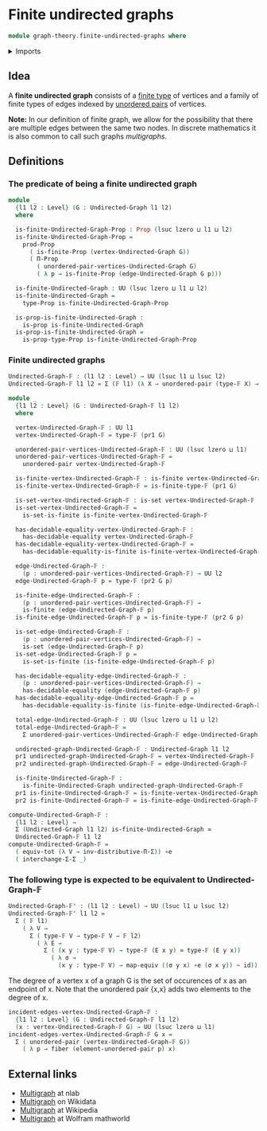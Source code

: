 # Finite undirected graphs

```agda
module graph-theory.finite-undirected-graphs where
```

<details><summary>Imports</summary>

```agda
open import foundation.decidable-equality
open import foundation.dependent-pair-types
open import foundation.equivalences
open import foundation.fibers-of-maps
open import foundation.function-types
open import foundation.functoriality-dependent-pair-types
open import foundation.homotopies
open import foundation.propositions
open import foundation.sets
open import foundation.type-arithmetic-dependent-pair-types
open import foundation.type-theoretic-principle-of-choice
open import foundation.universe-levels
open import foundation.unordered-pairs

open import graph-theory.undirected-graphs

open import univalent-combinatorics.equality-finite-types
open import univalent-combinatorics.finite-types
```

</details>

## Idea

A **finite undirected graph** consists of a
[finite type](univalent-combinatorics.finite-types.md) of vertices and a family
of finite types of edges indexed by
[unordered pairs](foundation.unordered-pairs.md) of vertices.

**Note:** In our definition of finite graph, we allow for the possibility that
there are multiple edges between the same two nodes. In discrete mathematics it
is also common to call such graphs _multigraphs_.

## Definitions

### The predicate of being a finite undirected graph

```agda
module _
  {l1 l2 : Level} (G : Undirected-Graph l1 l2)
  where

  is-finite-Undirected-Graph-Prop : Prop (lsuc lzero ⊔ l1 ⊔ l2)
  is-finite-Undirected-Graph-Prop =
    prod-Prop
      ( is-finite-Prop (vertex-Undirected-Graph G))
      ( Π-Prop
        ( unordered-pair-vertices-Undirected-Graph G)
        ( λ p → is-finite-Prop (edge-Undirected-Graph G p)))

  is-finite-Undirected-Graph : UU (lsuc lzero ⊔ l1 ⊔ l2)
  is-finite-Undirected-Graph =
    type-Prop is-finite-Undirected-Graph-Prop

  is-prop-is-finite-Undirected-Graph :
    is-prop is-finite-Undirected-Graph
  is-prop-is-finite-Undirected-Graph =
    is-prop-type-Prop is-finite-Undirected-Graph-Prop
```

### Finite undirected graphs

```agda
Undirected-Graph-𝔽 : (l1 l2 : Level) → UU (lsuc l1 ⊔ lsuc l2)
Undirected-Graph-𝔽 l1 l2 = Σ (𝔽 l1) (λ X → unordered-pair (type-𝔽 X) → 𝔽 l2)

module _
  {l1 l2 : Level} (G : Undirected-Graph-𝔽 l1 l2)
  where

  vertex-Undirected-Graph-𝔽 : UU l1
  vertex-Undirected-Graph-𝔽 = type-𝔽 (pr1 G)

  unordered-pair-vertices-Undirected-Graph-𝔽 : UU (lsuc lzero ⊔ l1)
  unordered-pair-vertices-Undirected-Graph-𝔽 =
    unordered-pair vertex-Undirected-Graph-𝔽

  is-finite-vertex-Undirected-Graph-𝔽 : is-finite vertex-Undirected-Graph-𝔽
  is-finite-vertex-Undirected-Graph-𝔽 = is-finite-type-𝔽 (pr1 G)

  is-set-vertex-Undirected-Graph-𝔽 : is-set vertex-Undirected-Graph-𝔽
  is-set-vertex-Undirected-Graph-𝔽 =
    is-set-is-finite is-finite-vertex-Undirected-Graph-𝔽

  has-decidable-equality-vertex-Undirected-Graph-𝔽 :
    has-decidable-equality vertex-Undirected-Graph-𝔽
  has-decidable-equality-vertex-Undirected-Graph-𝔽 =
    has-decidable-equality-is-finite is-finite-vertex-Undirected-Graph-𝔽

  edge-Undirected-Graph-𝔽 :
    (p : unordered-pair-vertices-Undirected-Graph-𝔽) → UU l2
  edge-Undirected-Graph-𝔽 p = type-𝔽 (pr2 G p)

  is-finite-edge-Undirected-Graph-𝔽 :
    (p : unordered-pair-vertices-Undirected-Graph-𝔽) →
    is-finite (edge-Undirected-Graph-𝔽 p)
  is-finite-edge-Undirected-Graph-𝔽 p = is-finite-type-𝔽 (pr2 G p)

  is-set-edge-Undirected-Graph-𝔽 :
    (p : unordered-pair-vertices-Undirected-Graph-𝔽) →
    is-set (edge-Undirected-Graph-𝔽 p)
  is-set-edge-Undirected-Graph-𝔽 p =
    is-set-is-finite (is-finite-edge-Undirected-Graph-𝔽 p)

  has-decidable-equality-edge-Undirected-Graph-𝔽 :
    (p : unordered-pair-vertices-Undirected-Graph-𝔽) →
    has-decidable-equality (edge-Undirected-Graph-𝔽 p)
  has-decidable-equality-edge-Undirected-Graph-𝔽 p =
    has-decidable-equality-is-finite (is-finite-edge-Undirected-Graph-𝔽 p)

  total-edge-Undirected-Graph-𝔽 : UU (lsuc lzero ⊔ l1 ⊔ l2)
  total-edge-Undirected-Graph-𝔽 =
    Σ unordered-pair-vertices-Undirected-Graph-𝔽 edge-Undirected-Graph-𝔽

  undirected-graph-Undirected-Graph-𝔽 : Undirected-Graph l1 l2
  pr1 undirected-graph-Undirected-Graph-𝔽 = vertex-Undirected-Graph-𝔽
  pr2 undirected-graph-Undirected-Graph-𝔽 = edge-Undirected-Graph-𝔽

  is-finite-Undirected-Graph-𝔽 :
    is-finite-Undirected-Graph undirected-graph-Undirected-Graph-𝔽
  pr1 is-finite-Undirected-Graph-𝔽 = is-finite-vertex-Undirected-Graph-𝔽
  pr2 is-finite-Undirected-Graph-𝔽 = is-finite-edge-Undirected-Graph-𝔽

compute-Undirected-Graph-𝔽 :
  {l1 l2 : Level} →
  Σ (Undirected-Graph l1 l2) is-finite-Undirected-Graph ≃
  Undirected-Graph-𝔽 l1 l2
compute-Undirected-Graph-𝔽 =
  ( equiv-tot (λ V → inv-distributive-Π-Σ)) ∘e
  ( interchange-Σ-Σ _)
```

### The following type is expected to be equivalent to Undirected-Graph-𝔽

```agda
Undirected-Graph-𝔽' : (l1 l2 : Level) → UU (lsuc l1 ⊔ lsuc l2)
Undirected-Graph-𝔽' l1 l2 =
  Σ ( 𝔽 l1)
    ( λ V →
      Σ ( type-𝔽 V → type-𝔽 V → 𝔽 l2)
        ( λ E →
          Σ ( (x y : type-𝔽 V) → type-𝔽 (E x y) ≃ type-𝔽 (E y x))
            ( λ σ →
              (x y : type-𝔽 V) → map-equiv ((σ y x) ∘e (σ x y)) ~ id)))
```

The degree of a vertex x of a graph G is the set of occurences of x as an
endpoint of x. Note that the unordered pair {x,x} adds two elements to the
degree of x.

```agda
incident-edges-vertex-Undirected-Graph-𝔽 :
  {l1 l2 : Level} (G : Undirected-Graph-𝔽 l1 l2)
  (x : vertex-Undirected-Graph-𝔽 G) → UU (lsuc lzero ⊔ l1)
incident-edges-vertex-Undirected-Graph-𝔽 G x =
  Σ ( unordered-pair (vertex-Undirected-Graph-𝔽 G))
    ( λ p → fiber (element-unordered-pair p) x)
```

## External links

- [Multigraph](https://ncatlab.org/nlab/show/multigraph) at nlab
- [Multigraph](https://www.wikidata.org/entity/Q2642629) on Wikidata
- [Multigraph](https://en.wikipedia.org/wiki/Multigraph) at Wikipedia
- [Multigraph](https://mathworld.wolfram.com/Multigraph.html) at Wolfram
  mathworld
